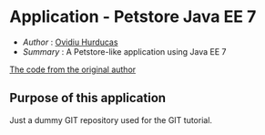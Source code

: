 # Application - Petstore Java EE 7

* *Author* : [Ovidiu Hurducas](http://www.endava.com)
* *Summary* : A Petstore-like application using Java EE 7

[The code from the original author](https://github.com/agoncal/agoncal-application-petstore-ee7)

## Purpose of this application

Just a dummy GIT repository used for the GIT tutorial.

